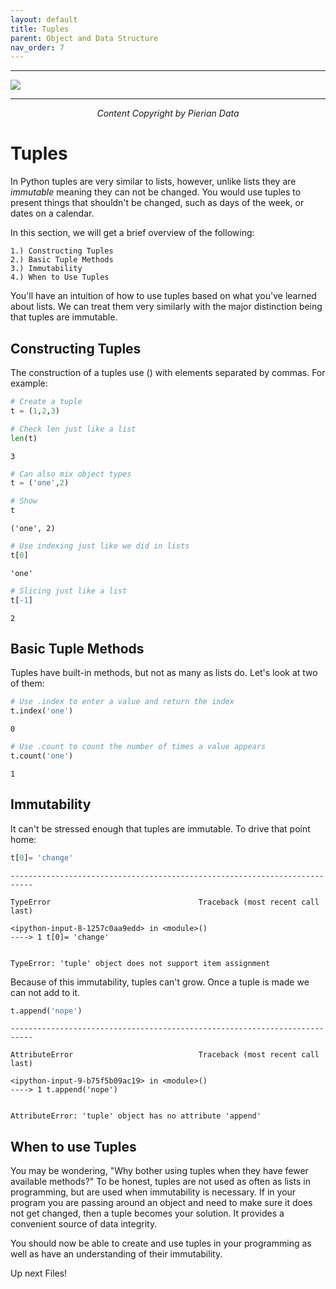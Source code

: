 ```yaml
---
layout: default
title: Tuples
parent: Object and Data Structure
nav_order: 7
---
```

___

<a href='https://www.udemy.com/user/joseportilla/'><img src='../Pierian_Data_Logo.png'/></a>
___
<center><em>Content Copyright by Pierian Data</em></center>

# Tuples

In Python tuples are very similar to lists, however, unlike lists they are *immutable* meaning they can not be changed. You would use tuples to present things that shouldn't be changed, such as days of the week, or dates on a calendar. 

In this section, we will get a brief overview of the following:

    1.) Constructing Tuples
    2.) Basic Tuple Methods
    3.) Immutability
    4.) When to Use Tuples

You'll have an intuition of how to use tuples based on what you've learned about lists. We can treat them very similarly with the major distinction being that tuples are immutable.

## Constructing Tuples

The construction of a tuples use () with elements separated by commas. For example:


```python
# Create a tuple
t = (1,2,3)
```


```python
# Check len just like a list
len(t)
```




    3




```python
# Can also mix object types
t = ('one',2)

# Show
t
```




    ('one', 2)




```python
# Use indexing just like we did in lists
t[0]
```




    'one'




```python
# Slicing just like a list
t[-1]
```




    2



## Basic Tuple Methods

Tuples have built-in methods, but not as many as lists do. Let's look at two of them:


```python
# Use .index to enter a value and return the index
t.index('one')
```




    0




```python
# Use .count to count the number of times a value appears
t.count('one')
```




    1



## Immutability

It can't be stressed enough that tuples are immutable. To drive that point home:


```python
t[0]= 'change'
```


    ---------------------------------------------------------------------------

    TypeError                                 Traceback (most recent call last)

    <ipython-input-8-1257c0aa9edd> in <module>()
    ----> 1 t[0]= 'change'
    

    TypeError: 'tuple' object does not support item assignment


Because of this immutability, tuples can't grow. Once a tuple is made we can not add to it.


```python
t.append('nope')
```


    ---------------------------------------------------------------------------

    AttributeError                            Traceback (most recent call last)

    <ipython-input-9-b75f5b09ac19> in <module>()
    ----> 1 t.append('nope')
    

    AttributeError: 'tuple' object has no attribute 'append'


## When to use Tuples

You may be wondering, "Why bother using tuples when they have fewer available methods?" To be honest, tuples are not used as often as lists in programming, but are used when immutability is necessary. If in your program you are passing around an object and need to make sure it does not get changed, then a tuple becomes your solution. It provides a convenient source of data integrity.

You should now be able to create and use tuples in your programming as well as have an understanding of their immutability.

Up next Files!
